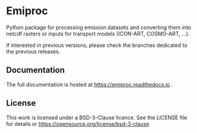 # Emiproc

Python package for processing emission datasets and converting them
into netcdf rasters or inputs for transport models (ICON-ART, COSMO-ART, ...).

If interested in previous versions, please check the branches
dedicated to the previous releases.

## Documentation

The full documentation is hosted at https://emiproc.readthedocs.io .


## License

This work is licensed under a BSD-3-Clause licence. See the LICENSE file for details or https://opensource.org/license/bsd-3-clause